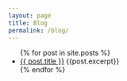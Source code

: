 ```yaml
---
layout: page
title: Blog
permalink: /blog/
---
```


<ul class="posts">
    {% for post in site.posts %}
      <li>
        <!--<span class="post-date">{{ post.date | date: "%b %-d, %Y" }}</span>-->
        <a class="post-link" href="{{ post.url | prepend: site.baseurl }}">{{ post.title }}</a>
         {{post.excerpt}}
      </li>
    {% endfor %}
  </ul>
  